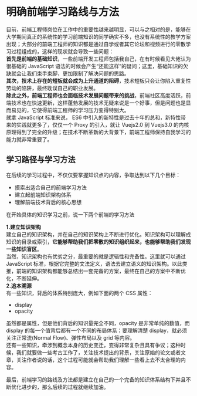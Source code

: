 # 明确前端学习路线与方法

目前，前端工程师岗位在工作中的重要性越来越明显，可以与之相对的是，能够在大学期间真正的系统性的学习前端知识的同学确实不多，也没有系统性的教学方案出现；大部分的前端工程师的知识都是通过自学或者其它论坛和视频进行的零散学习过程组成的，这样的现状就会导致一些问题：  
**首先是前端的基础知识**，一些前端开发工程师包括我自己，在有时候看见大佬认为很基础的 JavaScript 语法的时候会产生“还能这样”的疑问；这里，基础知识的欠缺就会让我们束手束脚，更加限制了解决问题的思路。  
**其次，技术上存在的短板就会成为上升通道的阻碍**，技术短板只会让你陷入重复性劳动的陷阱，最终耽误自己的职业发展。  
**除此之外，前端工程师也会面临技术发展问题带来的挑战**，前端社区高度活跃，前端技术也在快速更新，这样蓬勃发展的技术无疑来说是一个好事，但是问题也是显而易见的，它使得前端工程师的学习压力变得特别大。  
就拿 JavaScript 标准来说， ES6 中引入的新特性是过去十年的总和，新特性带来的实践就更多了，仅仅一个 Proxy 的引入，就让 Vuejs2.0 到 Vuejs3.0 的内核原理得到了完全的升级；在技术不断革新的大背景下，前端工程师保持自我学习的能力就非常重要了。  

## 学习路径与学习方法

在后续的学习过程中，不仅仅要掌握知识点的内容，争取达到以下几个目标：

- 摸索出适合自己的前端学习方法
- 建立起前端知识架构体系
- 理解前端技术背后的核心思想

在开始具体的知识学习之前，说一下两个前端的学习方法

**1.建立知识架构**  
建立自己的知识架构，并在自己的知识架构上不断进行优化。知识架构可以理解成知识的目录或索引，**它能够帮助我们把零散的知识组织起来，也能够帮助我们发现一些知识盲区**。  
当然，知识架构也有优劣之分，最重要的就是逻辑性和完备性。这里就可以通过 JavaScript 标准，根据它完整的文法定义，语法去建立语义的知识架构。以此类推，前端的知识架构都能够总结出一套完备的方案，最终在自己的方案中不断优化，不断延伸。  
**2.追本溯源**  
有一些知识，背后的体系特别庞大，例如下面的两个 CSS 属性：

- display
- opacity

虽然都是属性，但是他们背后的知识量完全不同，opacity 是非常单纯的数值，而 display 的每一个值背后都有一个不同的布局体系；要理解清楚 display，就必须关注正常流(Normal Flow)、弹性布局以及 grid 等内容。  
还有一些知识，牵涉到概念本身的历史变迁，变得非常复杂且具有争议；这种时候，我们就要做一些考古工作了，关注技术提出的背景，关注原始的论文或者文章，关注作者说的话，这个过程可能就会帮助我们理解一些看上去不太合理的内容。  

最后，前端学习的路线及方法都是建立在自己的一个完备的知识体系结构下并且不断优化进步的，那么后续的过程就继续加油。
